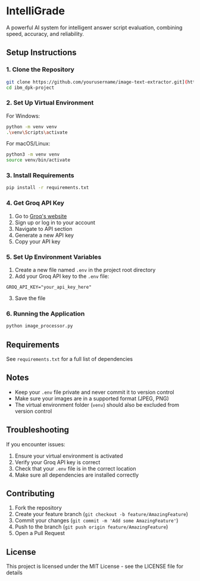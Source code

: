 # IntelliGrade

 A powerful AI system for intelligent answer script evaluation, combining speed, accuracy, and reliability.

## Setup Instructions

### 1. Clone the Repository

```bash
git clone https://github.com/yourusername/image-text-extractor.git](https://github.com/ShiroYasha18/ibm_dpk-project
cd ibm_dpk-project
```

### 2. Set Up Virtual Environment

For Windows:
```bash
python -m venv venv
.\venv\Scripts\activate
```

For macOS/Linux:
```bash
python3 -m venv venv
source venv/bin/activate
```

### 3. Install Requirements

```bash
pip install -r requirements.txt
```

### 4. Get Groq API Key

1. Go to [Groq's website](https://console.groq.com/)
2. Sign up or log in to your account
3. Navigate to API section
4. Generate a new API key
5. Copy your API key

### 5. Set Up Environment Variables

1. Create a new file named `.env` in the project root directory
2. Add your Groq API key to the `.env` file:
```
GROQ_API_KEY="your_api_key_here"
```
3. Save the file

### 6. Running the Application

```bash
python image_processor.py
```



## Requirements

See `requirements.txt` for a full list of dependencies

## Notes

- Keep your `.env` file private and never commit it to version control
- Make sure your images are in a supported format (JPEG, PNG)
- The virtual environment folder (`venv`) should also be excluded from version control

## Troubleshooting

If you encounter issues:
1. Ensure your virtual environment is activated
2. Verify your Groq API key is correct
3. Check that your `.env` file is in the correct location
4. Make sure all dependencies are installed correctly

## Contributing

1. Fork the repository
2. Create your feature branch (`git checkout -b feature/AmazingFeature`)
3. Commit your changes (`git commit -m 'Add some AmazingFeature'`)
4. Push to the branch (`git push origin feature/AmazingFeature`)
5. Open a Pull Request

## License

This project is licensed under the MIT License - see the LICENSE file for details
